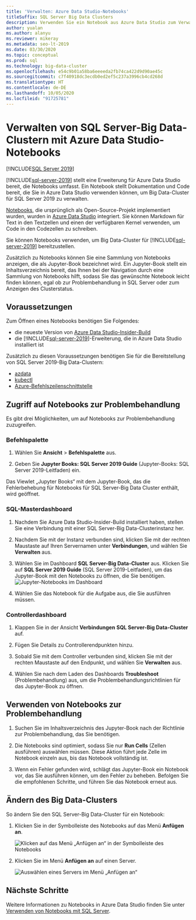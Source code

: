 ```yaml
---
title: 'Verwalten: Azure Data Studio-Notebooks'
titleSuffix: SQL Server Big Data Clusters
description: Verwenden Sie ein Notebook aus Azure Data Studio zum Verwalten und zur Problembehandlung von Big Data-Clustern in SQL Server.
author: yualan
ms.author: alanyu
ms.reviewer: mikeray
ms.metadata: seo-lt-2019
ms.date: 03/30/2020
ms.topic: conceptual
ms.prod: sql
ms.technology: big-data-cluster
ms.openlocfilehash: e54c9b01a58ba6eeeeda2fb74ca422d9d90ae45c
ms.sourcegitcommit: c7f40918dc3ecdb0ed2ef5c237a3996cb4cd268d
ms.translationtype: HT
ms.contentlocale: de-DE
ms.lasthandoff: 10/05/2020
ms.locfileid: "91725781"
---
```

# <a name="manage-sql-server-big-data-clusters-with-azure-data-studio-notebooks"></a>Verwalten von SQL Server-Big Data-Clustern mit Azure Data Studio-Notebooks

[!INCLUDE[SQL Server 2019](../includes/applies-to-version/sqlserver2019.md)]

[!INCLUDE[sql-server-2019](../includes/sssqlv15-md.md)] stellt eine Erweiterung für Azure Data Studio bereit, die Notebooks umfasst. Ein Notebook stellt Dokumentation und Code bereit, die Sie in Azure Data Studio verwenden können, um Big Data-Cluster für SQL Server 2019 zu verwalten.

[Notebooks](../azure-data-studio/notebooks/notebooks-guidance.md), die ursprünglich als Open-Source-Projekt implementiert wurden, wurden in [Azure Data Studio](../azure-data-studio/download-azure-data-studio.md?view=sql-server-ver15) integriert. Sie können Markdown für Text in den Textzellen und einen der verfügbaren Kernel verwenden, um Code in den Codezellen zu schreiben.

Sie können Notebooks verwenden, um Big Data-Cluster für [!INCLUDE[sql-server-2019](../includes/sssqlv15-md.md)] bereitzustellen.

Zusätzlich zu Notebooks können Sie eine Sammlung von Notebooks anzeigen, die als Jupyter-Book bezeichnet wird. Ein Jupyter-Book stellt ein Inhaltsverzeichnis bereit, das Ihnen bei der Navigation durch eine Sammlung von Notebooks hilft, sodass Sie das gewünschte Notebook leicht finden können, egal ob zur Problembehandlung in SQL Server oder zum Anzeigen des Clusterstatus.

## <a name="prerequisites"></a>Voraussetzungen

Zum Öffnen eines Notebooks benötigen Sie Folgendes:

* die neueste Version von [Azure Data Studio-Insider-Build](./deploy-big-data-tools.md?viewFallbackFrom=sqlallproducts)
* die [!INCLUDE[sql-server-2019](../includes/sssqlv15-md.md)]-Erweiterung, die in Azure Data Studio installiert ist

Zusätzlich zu diesen Voraussetzungen benötigen Sie für die Bereitstellung von SQL Server 2019-Big Data-Clustern:

* [azdata](../azdata/install/deploy-install-azdata.md)
* [kubectl](https://kubernetes.io/docs/tasks/tools/install-kubectl/#install-kubectl-binary-using-native-package-management)
* [Azure-Befehlszeilenschnittstelle](/cli/azure/install-azure-cli)

## <a name="access-troubleshooting-notebooks"></a>Zugriff auf Notebooks zur Problembehandlung

Es gibt drei Möglichkeiten, um auf Notebooks zur Problembehandlung zuzugreifen.

### <a name="command-palette"></a>Befehlspalette

1. Wählen Sie **Ansicht** > **Befehlspalette** aus.

2. Geben Sie **Jupyter Books: SQL Server 2019 Guide** (Jupyter-Books: SQL Server 2019-Leitfaden) ein.

Das Viewlet „Jupyter Books“ mit dem Jupyter-Book, das die Fehlerbehebung für Notebooks für SQL Server-Big Data Cluster enthält, wird geöffnet.

### <a name="sql-master-dashboard"></a>SQL-Masterdashboard

1. Nachdem Sie Azure Data Studio-Insider-Build installiert haben, stellen Sie eine Verbindung mit einer SQL Server-Big Data-Clusterinstanz her.

2. Nachdem Sie mit der Instanz verbunden sind, klicken Sie mit der rechten Maustaste auf Ihren Servernamen unter **Verbindungen**, und wählen Sie **Verwalten** aus.

3. Wählen Sie im Dashboard **SQL Server-Big Data-Cluster** aus. Klicken Sie auf **SQL Server 2019 Guide** (SQL Server 2019-Leitfaden), um das Jupyter-Book mit den Notebooks zu öffnen, die Sie benötigen.
    ![Jupyter-Notebooks im Dashboard](media/manage-notebooks/jupyter-book-button.png)

4. Wählen Sie das Notebook für die Aufgabe aus, die Sie ausführen müssen.

### <a name="controller-dashboard"></a>Controllerdashboard

1. Klappen Sie in der Ansicht **Verbindungen** **SQL Server-Big Data-Cluster** auf.

2. Fügen Sie Details zu Controllerendpunkten hinzu.

3. Sobald Sie mit dem Controller verbunden sind, klicken Sie mit der rechten Maustaste auf den Endpunkt, und wählen Sie **Verwalten** aus.

4. Wählen Sie nach dem Laden des Dashboards **Troubleshoot** (Problembehandlung) aus, um die Problembehandlungsrichtlinien für das Jupyter-Book zu öffnen.

## <a name="use-troubleshooting-notebooks"></a>Verwenden von Notebooks zur Problembehandlung

1. Suchen Sie im Inhaltsverzeichnis des Jupyter-Book nach der Richtlinie zur Problembehandlung, das Sie benötigen.

2. Die Notebooks sind optimiert, sodass Sie nur **Run Cells** (Zellen ausführen) auswählen müssen. Diese Aktion führt jede Zelle im Notebook einzeln aus, bis das Notebook vollständig ist.

3. Wenn ein Fehler gefunden wird, schlägt das Jupyter-Book ein Notebook vor, das Sie ausführen können, um den Fehler zu beheben. Befolgen Sie die empfohlenen Schritte, und führen Sie das Notebook erneut aus.

## <a name="change-the-big-data-cluster"></a>Ändern des Big Data-Clusters

So ändern Sie den SQL Server-Big Data-Cluster für ein Notebook:

1. Klicken Sie in der Symbolleiste des Notebooks auf das Menü **Anfügen an**.

   ![Klicken auf das Menü „Anfügen an“ in der Symbolleiste des Notebooks](./media/notebooks-how-to-manage/select-attach-to-1.png)

2. Klicken Sie im Menü **Anfügen an** auf einen Server.

   ![Auswählen eines Servers im Menü „Anfügen an“](./media/notebooks-how-to-manage/select-attach-to-2.png)

## <a name="next-steps"></a>Nächste Schritte

Weitere Informationen zu Notebooks in Azure Data Studio finden Sie unter [Verwenden von Notebooks mit SQL Server](../azure-data-studio/notebooks/notebooks-guidance.md).
